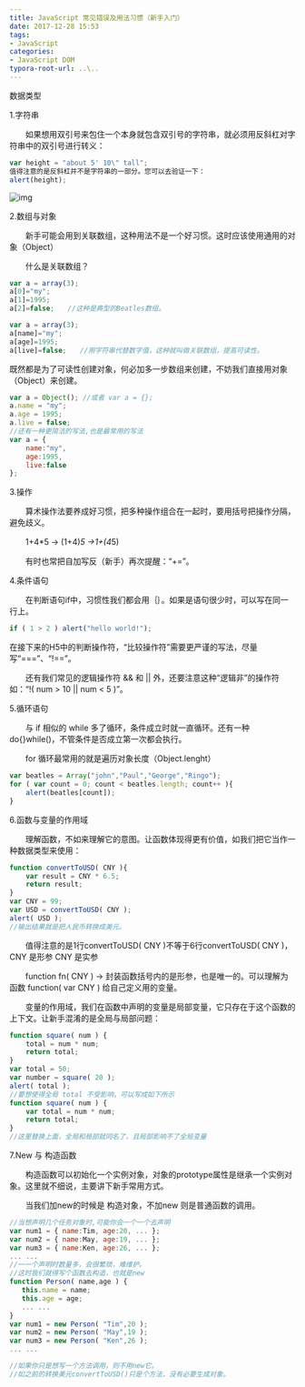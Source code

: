 ```yaml
---
title: JavaScript 常见错误及用法习惯（新手入门）
date: 2017-12-28 15:53
tags: 
- JavaScript
categories: 
- JavaScript DOM
typora-root-url: ..\..
---
```


数据类型

1.字符串

　　如果想用双引号来包住一个本身就包含双引号的字符串，就必须用反斜杠对字符串中的双引号进行转义：

```javascript
var height = "about 5' 10\" tall";
值得注意的是反斜杠并不是字符串的一部分。您可以去验证一下：
alert(height);
```

![img](/images/JavaScript-DOM-001/1195417-20171228101154113-1163045201.png)

2.数组与对象

　　新手可能会用到关联数组，这种用法不是一个好习惯。这时应该使用通用的对象（Object）

　　什么是关联数组？

```javascript
var a = array(3);
a[0]="my";
a[1]=1995;
a[2]=false;　　//这种是典型的Beatles数组。

var a = array(3);
a[name]="my";
a[age]=1995;
a[live]=false;　　//用字符串代替数字值，这种就叫做关联数组，提高可读性。
```

既然都是为了可读性创建对象，何必加多一步数组来创建，不妨我们直接用对象（Object）来创建。

```javascript
var a = Object(); //或者 var a = {};
a.name = "my";
a.age = 1995;
a.live = false;
//还有一种更简洁的写法,也是最常用的写法
var a = {
    name:"my",
    age:1995,
    live:false
};
```

3.操作

　　算术操作法要养成好习惯，把多种操作组合在一起时，要用括号把操作分隔，避免歧义。

　　1+4*5 -> (1+4)*5 ->1+(4*5)

　　有时也常把自加写反（新手）再次提醒：“+=”。

4.条件语句

　　在判断语句if中，习惯性我们都会用｛｝。如果是语句很少时，可以写在同一行上。

```javascript
if ( 1 > 2 ) alert("hello world!");
```

​		在接下来的H5中的判断操作符，“比较操作符”需要更严谨的写法，尽量写“===”、“!==”。

　　还有我们常见的逻辑操作符 && 和 || 外，还要注意这种“逻辑非”的操作符 如：“!( num > 10 || num < 5 )”。

5.循环语句

　　与 if 相似的 while 多了循环，条件成立时就一直循环。还有一种 do{}while()，不管条件是否成立第一次都会执行。

　　for 循环最常用的就是遍历对象长度（Object.lenght）

```javascript
var beatles = Array("john","Paul","George","Ringo");
for ( var count = 0; count < beatles.length; count++ ){
    alert(beatles[count]);
}
```

6.函数与变量的作用域

　　理解函数，不如来理解它的意图。让函数体现得更有价值，如我们把它当作一种数据类型来使用：

```javascript
function convertToUSD( CNY ){
    var result = CNY * 6.5;
    return result;
}
var CNY = 99;
var USD = convertToUSD( CNY );
alert( USD );
//输出结果就是把人民币转换成美元。
```

　　值得注意的是1行convertToUSD( CNY )不等于6行convertToUSD( CNY )，CNY 是形参 CNY 是实参

　　function fn( CNY ) -> 封装函数括号内的是形参，也是唯一的。可以理解为函数 function( var CNY ) 给自己定义用的变量。

 

　　变量的作用域，我们在函数中声明的变量是局部变量，它只存在于这个函数的上下文。让新手混淆的是全局与局部问题：

```javascript
function square( num ) {
    total = num * num;
    return total;
}
var total = 50;
var number = square( 20 );
alert( total );
//要想使得全局 total 不受影响，可以写成如下所示
function square( num ) {
    var total = num * num;
    return total;
}
//这里替换上面，全局和局部就同名了，且局部影响不了全局变量
```

7.New 与 构造函数

　　构造函数可以初始化一个实例对象，对象的prototype属性是继承一个实例对象。这里就不细说，主要讲下新手常用方式。

　　当我们加new的时候是 构造对象，不加new 则是普通函数的调用。

```javascript
//当想声明几个任务对象时,可能你会一个一个去声明
var num1 = { name:Tim, age:20, ... };
var num2 = { name:May, age:19, ... };
var num3 = { name:Ken, age:26, ... };
... ...
//一一个声明时数量多，会很繁琐，难维护。
//这时我们就得写个函数去构造，也就是new
function Person( name,age ) {
   this.name = name;
   this.age = age;
   ... ...
}
var num1 = new Person( "Tim",20 );
var num2 = new Person( "May",19 );
var num3 = new Person( "Ken",26 );
... ...

//如果你只是想写一个方法调用，则不用new它。
//如之前的转换美元convertToUSD()只是个方法，没有必要生成对象。
```

